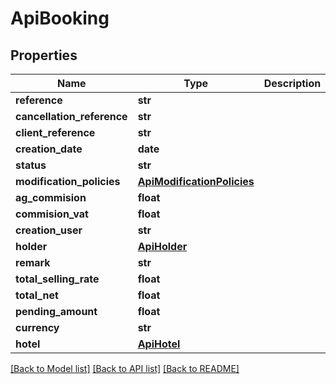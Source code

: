 # ApiBooking

## Properties
Name | Type | Description | Notes
------------ | ------------- | ------------- | -------------
**reference** | **str** |  | [optional] 
**cancellation_reference** | **str** |  | [optional] 
**client_reference** | **str** |  | [optional] 
**creation_date** | **date** |  | [optional] 
**status** | **str** |  | [optional] 
**modification_policies** | [**ApiModificationPolicies**](ApiModificationPolicies.md) |  | [optional] 
**ag_commision** | **float** |  | [optional] 
**commision_vat** | **float** |  | [optional] 
**creation_user** | **str** |  | [optional] 
**holder** | [**ApiHolder**](ApiHolder.md) |  | [optional] 
**remark** | **str** |  | [optional] 
**total_selling_rate** | **float** |  | [optional] 
**total_net** | **float** |  | [optional] 
**pending_amount** | **float** |  | [optional] 
**currency** | **str** |  | [optional] 
**hotel** | [**ApiHotel**](ApiHotel.md) |  | [optional] 

[[Back to Model list]](../README.md#documentation-for-models) [[Back to API list]](../README.md#documentation-for-api-endpoints) [[Back to README]](../README.md)


